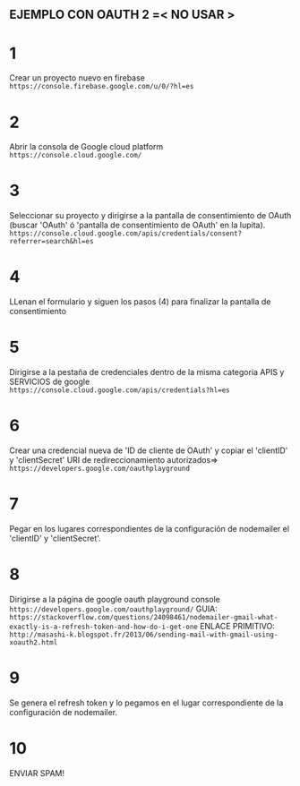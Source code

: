 
## EJEMPLO CON OAUTH 2 =< NO USAR >
# 1
Crear un proyecto nuevo en firebase
`https://console.firebase.google.com/u/0/?hl=es`

# 2
Abrir la consola de Google cloud platform
`https://console.cloud.google.com/`

# 3
Seleccionar su proyecto y dirigirse a la pantalla de consentimiento de OAuth (buscar 'OAuth' ó 'pantalla de consentimiento de OAuth' en la lupita).
`https://console.cloud.google.com/apis/credentials/consent?referrer=search&hl=es`

# 4
LLenan el formulario y siguen los pasos (4) para finalizar la pantalla de consentimiento

# 5
Dirigirse a la pestaña de credenciales dentro de la misma categoria APIS y SERVICIOS de google
`https://console.cloud.google.com/apis/credentials?hl=es`

# 6
Crear una credencial nueva de 'ID de cliente de OAuth' y copiar el 'clientID' y 'clientSecret'
URI de redireccionamiento autorizados=> `https://developers.google.com/oauthplayground`

# 7
Pegar en los lugares correspondientes de la configuración de nodemailer el 'clientID' y 'clientSecret'.

# 8
Dirigirse a la página de google oauth playground console
`https://developers.google.com/oauthplayground/`
GUIA: `https://stackoverflow.com/questions/24098461/nodemailer-gmail-what-exactly-is-a-refresh-token-and-how-do-i-get-one`
ENLACE PRIMITIVO: `http://masashi-k.blogspot.fr/2013/06/sending-mail-with-gmail-using-xoauth2.html`

# 9
Se genera el refresh token y lo pegamos en el lugar correspondiente de la configuración de nodemailer.

# 10
ENVIAR SPAM!
